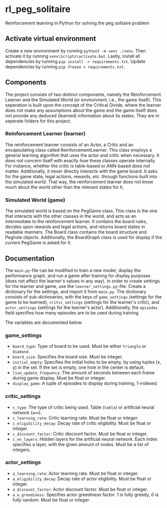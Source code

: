 # rl_peg_solitaire
Reinforcement learning in Python for solving the peg solitaire problem

## Activate virtual environment
Create a new environment by running `python3 -m venv ./venv`. Then activate it by running `venv\Scripts\activate.bat`. Lastly, install all dependencies by running `pip install -r requirements.txt`. Update dependencies by running `pip freeze > requirements.txt`.

## Components
The project consists of two distinct components, namely the Reinforcement Learner and the Simulated World (or environment, i.e., the game itself). This seperation is built upon the concept of the Critical Divide, where the learner does not make any assumptions about the game and the game itself does not provide any deduced (learned) information about its states. They are in seperate folders for this project.

### Reinforcement Learner (learner)
The reinforcement learner consists of an Actor, a Critic and an encapsulating class called ReinforcementLearner. This class employs a general learning algorithm that uses the actor and critic when necessary. It does not concern itself with exactly *how* these classes operate internally. For instance, whether the critic is table-based or ANN-based does not matter. Additionally, it never directly interacts with the game board. It asks for the game state, legal actions, rewards, etc. through functions built into the simulated world. That way, the reinforcement learner does not know much about the world other than the relevant states for it.

### Simulated World (game)
The simulated world is based on the PegGame class. This class is the one that interacts with the other classes in the world, and acts as an intermediate to the reinforcement learner. It contains the board rules, decides upon rewards and legal actions, and returns board states in readable manners. The Board class contains the board structure and Peghole objects. Additionally, the BoardGraph class is used for display if the current PegGame is asked for it.

## Documentation
The `main.py`-file can be modified to train a new model, display the performance graph, and run a game after training for display purposes (does not affect the learner's values in any way). In order to create settings for the learner and game, use the `learner_settings.py`-file. Create a dictionary for the settings, and import it from `main.py`. The dictionary consists of sub-dictionaries, with the keys of `game_settings` (settings for the game to be learned), `critic_settings` (settings for the learner's critic), and `actor_settings` (settings for the learner's actor). Additionally, the `episodes` field specifies how many episodes are to be used during training.

The variables are documented below.

### game_settings
* `board_type`: Type of board to be used. Must be either `triangle` or `diamond`.
* `board_size`: Specifies the board size. Must be integer.
* `initial_empty`: Specifies the initial holes to be empty, by using tuples (x, y) in the set. If the set is empty, one hole in the center is default.
* `live_update_frequency`: The amount of seconds between each frame during game display. Must be float or integer.
* `display_game`: A tuple of episodes to display during training, 1-indexed.

### critic_settings
* `c_type`: The type of critic being used. Table (`table`) or artificial neural network (`ann`).
* `c_learning_rate`: Critic learning rate. Must be float or integer.
* `c_eligibility_decay`: Decay rate of critic eligibility. Must be float or integer.
* `c_discount_factor`: Critic discount factor. Must be float or integer.
* `c_nn_layers`: Hidden layers for the artificial neural network. Each index specifies a layer, with the given amount of nodes. Must be a list of integers.

### actor_settings
* `a_learning_rate`: Actor learning rate. Must be float or integer.
* `a_eligibility_decay`: Decay rate of actor eligibility. Must be float or integer.
* `a_discount_factor`: Actor discount factor. Must be float or integer.
* `a_e_greediness`: Specifies actor greediness factor. 1 is fully greedy, 0 is fully random. Must be float or integer.
